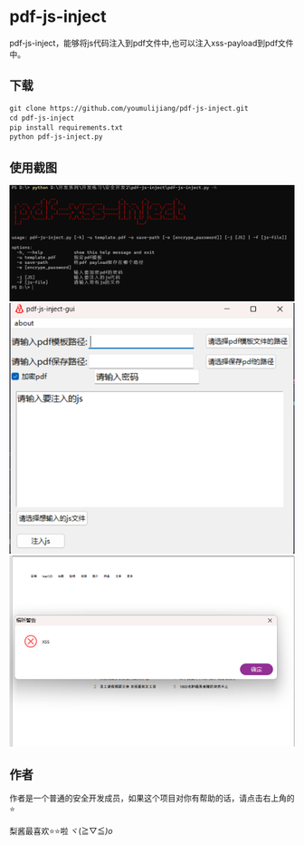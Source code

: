 # pdf-js-inject

pdf-js-inject，能够将js代码注入到pdf文件中,也可以注入xss-payload到pdf文件中。

## 下载

```md
git clone https://github.com/youmulijiang/pdf-js-inject.git
cd pdf-js-inject
pip install requirements.txt
python pdf-js-inject.py
```

## 使用截图

![1711805264544](image/readme/1711805264544.png)![1711805317365](image/readme/1711805317365.png)![1711807383421](image/readme/1711807383421.png)


## 作者

作者是一个普通的安全开发成员，如果这个项目对你有帮助的话，请点击右上角的⭐

梨酱最喜欢⭐⭐啦  ヾ(≧▽≦*)o*

